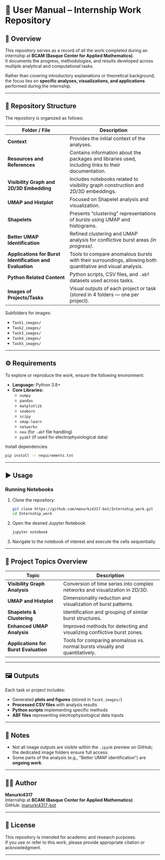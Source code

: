 # 🧭 User Manual – Internship Work Repository

## 📘 Overview

This repository serves as a record of all the work completed during an internship at **BCAM (Basque Center for Applied Mathematics)**.  
It documents the progress, methodologies, and results developed across multiple analytical and computational tasks.

Rather than covering introductory explanations or theoretical background, the focus lies on **specific analyses, visualizations, and applications** performed during the internship.

---

## 📂 Repository Structure

The repository is organized as follows:

| Folder / File | Description |
|----------------|--------------|
| **Context** | Provides the initial context of the analyses. |
| **Resources and References** | Contains information about the packages and libraries used, including links to their documentation. |
| **Visibility Graph and 2D/3D Embedding** | Includes notebooks related to visibility graph construction and 2D/3D embeddings. |
| **UMAP and Histplot** | Focused on Shapelet analysis and visualization. |
| **Shapelets** | Presents “clustering” representations of bursts using UMAP and histograms. |
| **Better UMAP Identification** | Refined clustering and UMAP analysis for conflictive burst areas *(in progress)*. |
| **Applications for Burst Identification and Evaluation** | Tools to compare anomalous bursts with their surroundings, allowing both quantitative and visual analysis. |
| **Python Related Content** | Python scripts, CSV files, and `.abf` datasets used across tasks. |
| **Images of Projects/Tasks** | Visual outputs of each project or task (stored in 4 folders — one per project). |

Subfolders for images:
- `Task1_images/`
- `Task2_images/`
- `Task3_images/`
- `Task4_images/`
- `Task5_images/`

---

## ⚙️ Requirements

To explore or reproduce the work, ensure the following environment:

- **Language:** Python 3.8+
- **Core Libraries:**
  - `numpy`
  - `pandas`
  - `matplotlib`
  - `seaborn`
  - `scipy`
  - `umap-learn`
  - `networkx`
  - `neo` (for `.abf` file handling)
  - `pyabf` (if used for electrophysiological data)

Install dependencies:
```bash
pip install -r requirements.txt
```

---

## ▶️ Usage

### Running Notebooks
1. Clone the repository:
   ```bash
   git clone https://github.com/manurki4317-bot/Internship_work.git
   cd Internship_work
   ```
2. Open the desired Jupyter Notebook:
   ```bash
   jupyter notebook
   ```
3. Navigate to the notebook of interest and execute the cells sequentially.

---

## 🧠 Project Topics Overview

| Topic | Description |
|--------|--------------|
| **Visibility Graph Analysis** | Conversion of time series into complex networks and visualization in 2D/3D. |
| **UMAP and Histplot** | Dimensionality reduction and visualization of burst patterns. |
| **Shapelets & Clustering** | Identification and grouping of similar burst structures. |
| **Enhanced UMAP Analysis** | Improved methods for detecting and visualizing conflictive burst zones. |
| **Applications for Burst Evaluation** | Tools for comparing anomalous vs. normal bursts visually and quantitatively. |

---

## 🖼️ Outputs

Each task or project includes:
- Generated **plots and figures** (stored in `TaskX_images/`)
- **Processed CSV files** with analysis results
- **Python scripts** implementing specific methods
- **ABF files** representing electrophysiological data inputs

---

## 🧩 Notes

- Not all image outputs are visible within the `.ipynb` preview on GitHub; the dedicated image folders ensure full access.
- Some parts of the analysis (e.g., “Better UMAP identification”) are **ongoing work**.

---

## 🧑‍💻 Author

**Manurki4317**  
Internship at **BCAM (Basque Center for Applied Mathematics)**  
GitHub: [manurki4317-bot](https://github.com/manurki4317-bot)

---

## 📄 License

This repository is intended for academic and research purposes.  
If you use or refer to this work, please provide appropriate citation or acknowledgment.

---

